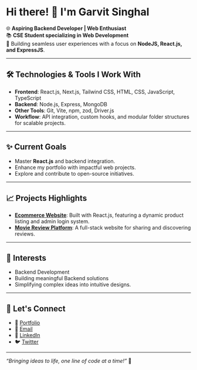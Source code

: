 # Hi there! 👋 I'm Garvit Singhal

🌐 **Aspiring Backend Developer | Web Enthusiast**  
📚 **CSE Student specializing in Web Development**  
🚀 Building seamless user experiences with a focus on **NodeJS, React.js, and ExpressJS**.

---

## 🛠️ **Technologies & Tools I Work With**
- **Frontend**: React.js, Next.js, Tailwind CSS, HTML, CSS, JavaScript, TypeScript  
- **Backend**: Node.js, Express, MongoDB  
- **Other Tools**: Git, Vite, npm, zod, Driver.js  
- **Workflow**: API integration, custom hooks, and modular folder structures for scalable projects.

---

## ✨ **Current Goals**
- Master **React.js** and backend integration.  
- Enhance my portfolio with impactful web projects.  
- Explore and contribute to open-source initiatives.

---

## 📈 **Projects Highlights**
- **[Ecommerce Website](#)**: Built with React.js, featuring a dynamic product listing and admin login system.  
- **[Movie Review Platform](#)**: A full-stack website for sharing and discovering reviews.  

---

## 🎯 **Interests**
- Backend Development  
- Building meaningful Backend solutions  
- Simplifying complex ideas into intuitive designs.

---

## 💬 **Let's Connect**
- 🌟 [Portfolio](https://garvitportfolio.vercel.app/)  
- 📧 [Email](mailto:garvitsinghal@example.com)  
- 💼 [LinkedIn](https://www.linkedin.com/in/garvit-singhal-aa58b0254/)  
- 🐦 [Twitter](https://x.com/garvit305)

---

*“Bringing ideas to life, one line of code at a time!”* 🚀  
